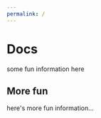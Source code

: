 ```yaml
---
permalink: /
---
```

# **Docs**
some fun information here

## More fun
here's more fun information...
